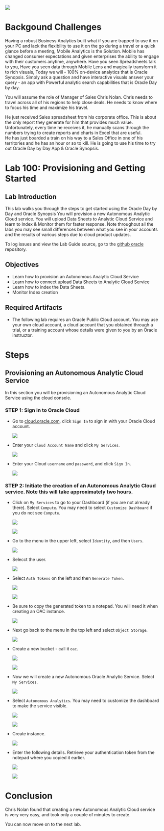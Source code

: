 ![](images/IL-100/001.png)

# Backgound Challenges

Having a robust Business Analytics built what if you are trapped to use it on your PC and lack the flexibility to use it on the go during a travel or a quick glance before a meeting, Mobile Analytics is the Solution. Mobile has changed consumer expectations and given enterprises the ability to engage with their customers anytime, anywhere. Have you seen Spreadsheets talk to you, Have you seen data through Mobile Lens and magically transform it to rich visuals, Today we will - 100% on-device analytics that is Oracle Synopsis. Simply ask a question and have interactive visuals answer your query - an app with Powerful analytic search capabilities that is Oracle Day by day.

You will assume the role of Manager of Sales Chris Nolan. Chris needs to travel across all of his regions to help close deals. He needs to know where to focus his time and maximize his travel.

He just received Sales spreadsheet from his corporate office.  This is about the only report they generate for him that provides much value.  Unfortunately, every time he receives it, he manually scans through the numbers trying to create reports and charts in Excel that are useful.  
He has just boarded a train on his way to a Sales Office in one of his territories and he has an hour or so to kill. He is going to use his time to try out Oracle Day by Day App & Oracle Synopsis.

# Lab 100: Provisioning and Getting Started

## Lab Introduction
This lab walks you through the steps to get started using the Oracle Day by Day and Oracle Synopsis You will provision a new Autonomous Analytic Cloud service.  You will upload Data Sheets to Analytic Cloud Service and learn to Index & Monitor them for faster response. Note throughout all the labs you may see small differences between what you see in your accounts and the results of various steps due to cloud product updates. 

To log issues and view the Lab Guide source, go to the [github oracle](https://github.com/JHGithubRep/Synopsis-HOL/blob/master/workshops/synopsis) repository.

## Objectives
-   Learn how to provision an Autonomous Analytic Cloud Service
-   Learn how to connect upload Data Sheets to Analytic Cloud Service 
-   Learn how to index the Data Sheets.
-   Monitor Index creation

## Required Artifacts
- The following lab requires an Oracle Public Cloud account. You may use your own cloud account, a cloud account that you obtained through a trial, or a training account whose details were given to you by an Oracle instructor.

# Steps

## Provisioning an Autonomous Analytic Cloud Service
In this section you will be provisioning an Autonomous Analytic Cloud Service using the cloud console.

### **STEP 1: Sign in to Oracle Cloud**
- Go to [cloud.oracle.com](https://cloud.oracle.com), click `Sign In` to sign in with your Oracle Cloud account.

  ![](./images/IL-100/002.png)

- Enter your `Cloud Account Name` and click `My Services`.

  ![](./images/IL-100/003.png)

- Enter your Cloud `username` and `password`, and click `Sign In`.

  ![](./images/IL-100/004.png)


### **STEP 2: Initiate the creation of an Autonomous Analytic Cloud service.  Note this will take approximately two hours.**

- Click on `My Services` to go to your Dashboard (if you are not already there).  Select `Compute`.  You may need to select `Customize Dashboard` if you do not see `Compute`.

  ![](./images/IL-100/005.png)<br/>

  ![](./images/IL-100/006.png)<br/>

- Go to the menu in the upper left, select `Identity`, and then `Users`.

  ![](./images/IL-100/007.png)

- Selecct the user.

  ![](./images/IL-100/008.png)

- Select `Auth Tokens` on the left and then `Generate Token`.

  ![](./images/IL-100/009.png)<br/>

  ![](./images/IL-100/010.png)<br/>

- Be sure to copy the generated token to a notepad.  You will need it when creating an OAC instance.

  ![](./images/IL-100/011.png)

- Next go back to the menu in the top left and select `Object Storage`.  

  ![](./images/IL-100/012.png)

- Create a new bucket - call it `oac`.

  ![](./images/IL-100/013.png)<br/>

  ![](./images/IL-100/014.png)<br/>

- Now we will create a new Autonomous Oracle Analytic Service.  Select `My Services`.

  ![](./images/IL-100/015.png)

- Select `Autonomous Analytics`.  You may need to customize the dashboard to make the service visible.

  ![](./images/IL-100/016.png)<br/>

  ![](./images/IL-100/017.png)<br/>

- Create instance.

  ![](./images/IL-100/018.png)

- Enter the following details.  Retrieve your authentication token from the notepad where you copied it earlier.

  ![](./images/IL-100/019.png)<br/>

  ![](./images/IL-100/020.png)<br/>

# Conclusion
Chris Nolan found that creating a new Autonomous Analytic Cloud service is very very easy, and took only a couple of minutes to create.

You can now move on to the next lab.